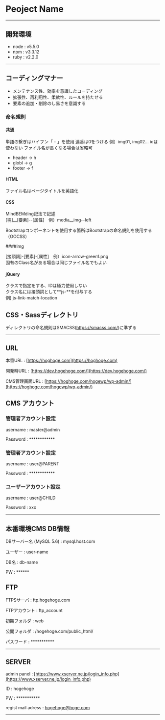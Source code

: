 # Peoject Name

-----
## 開発環境

- node : v5.5.0   
- npm : v3.3.12  
- ruby : v2.2.0  

----

## コーディングマナー
- メンテナンス性、効率を意識したコーディング
- 拡張性、再利用性、柔軟性、ルールを持たせる
- 要素の追加・削除のし易さを意識する

### 命名規則

#### 共通

単語の繋ぎはハイフン「 - 」を使用
連番は0をつける 例）img01, img02...
idは使わない
ファイル名が長くなる場合は省略可
- header -> h
- globl -> g
- footer -> f

#### HTML

ファイル名はページタイトルを英語化

#### CSS

MindBEMding記法で記述  
[塊]__[要素]--[属性]　例）media__img--left  

Bootstrapコンポーネントを使用する箇所はBootstrapの命名規則を使用する（OOCSS）

####img

[接頭詞]-[要素]-[属性]　例）icon-arrow-green1.png  
固有のClass名がある場合は同じファイル名でもよい

#### jQuery
クラスで指定をする、IDは極力使用しない  
クラス名には接頭詞として**js-**を付与する  
例) js-link-match-location  


## CSS・Sassディレクトリ

ディレクトリの命名規則はSMACSS(https://smacss.com/)に準ずる

-----
## URL

本番URL
:	[https://hoghoge.com](https://hoghoge.com)

開発時URL
:	[https://dev.hogehoge.com/](https://dev.hogehoge.com/)

CMS管理画面URL
:	[https://hoghoge.com/hogewp/wp-admin/](https://hoghoge.com/hogewp/wp-admin/)

## CMS アカウント

### 管理者アカウント設定

username
:	master@admin

Password
:	************

### 管理者アカウント設定

username
:	user@PARENT

Password
:	************


### ユーザーアカウント設定

username
:	user@CHILD

Password
:	xxx


-----

## 本番環境CMS DB情報

DBサーバー名 (MySQL 5.6)
: mysql.host.com

ユーザー
: user-name

DB名
: db-name

PW
: ******


## FTP

FTPSサーバ
:	ftp.hogehoge.com

FTPアカウント
:	ftp_account

初期フォルダ
:	web

公開フォルダ
:	/hogehoge.com/public_html/

パスワード
:	***********

-----

## SERVER

admin panel
:	[https://www.xserver.ne.jp/login_info.php](https://www.xserver.ne.jp/login_info.php)

ID
:	hogehoge

PW
:	***********

regist mail adress
:	hogehoge@hoge.com

-----








